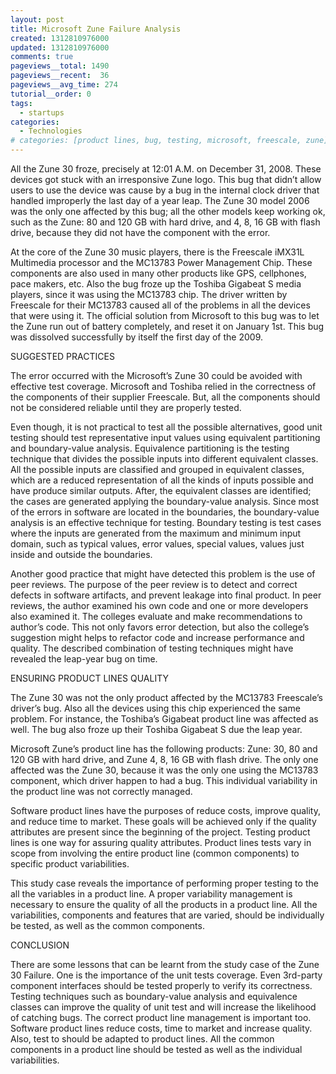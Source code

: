 ```yaml
---
layout: post
title: Microsoft Zune Failure Analysis
created: 1312810976000
updated: 1312810976000
comments: true
pageviews__total: 1490
pageviews__recent:  36
pageviews__avg_time: 274
tutorial__order: 0
tags:
  - startups
categories:
  - Technologies
# categories: [product lines, bug, testing, microsoft, freescale, zune]
---
```

All the Zune 30 froze, precisely at 12:01 A.M. on December 31, 2008. These devices got stuck with an irresponsive Zune logo. This bug that didn’t allow users to use the device was cause by a bug in the internal clock driver that handled improperly the last day of a year leap. The Zune 30 model 2006 was the only one affected by this bug; all the other models keep working ok, such as the Zune: 80 and 120 GB with hard drive, and 4, 8, 16 GB with flash drive, because they did not have the component with the error.

<!--More-->

At the core of the Zune 30 music players, there is the Freescale iMX31L Multimedia processor and the MC13783 Power Management Chip. These components are also used in many other products like GPS, cellphones, pace makers, etc. Also the bug froze up the Toshiba Gigabeat S media players, since it was using the MC13783 chip. The driver written by Freescale for their MC13783 caused all of the problems in all the devices that were using it. The official solution from Microsoft to this bug was to let the Zune run out of battery completely, and reset it on January 1st. This bug was dissolved successfully by itself the first day of the 2009.

SUGGESTED PRACTICES

The error occurred with the Microsoft’s Zune 30 could be avoided with effective test coverage. Microsoft and Toshiba relied in the correctness of the components of their supplier Freescale. But, all the components should not be considered reliable until they are properly tested.

Even though, it is not practical to test all the possible alternatives, good unit testing should test representative input values using equivalent partitioning and boundary-value analysis. Equivalence partitioning is the testing technique that divides the possible inputs into different equivalent classes. All the possible inputs are classified and grouped in equivalent classes, which are a reduced representation of all the kinds of inputs possible and have produce similar outputs. After, the equivalent classes are identified; the cases are generated applying the boundary-value analysis. Since most of the errors in software are located in the boundaries, the boundary-value analysis is an effective technique for testing. Boundary testing is test cases where the inputs are generated from the maximum and minimum input domain, such as typical values, error values, special values, values just inside and outside the boundaries.

Another good practice that might have detected this problem is the use of peer reviews. The purpose of the peer review is to detect and correct defects in software artifacts, and prevent leakage into final product. In peer reviews, the author examined his own code and one or more developers also examined it. The colleges evaluate and make recommendations to author’s code. This not only favors error detection, but also the college’s suggestion might helps to refactor code and increase performance and quality. The described combination of testing techniques might have revealed the leap-year bug on time.

ENSURING PRODUCT LINES QUALITY

The Zune 30 was not the only product affected by the MC13783 Freescale’s driver’s bug. Also all the devices using this chip experienced the same problem. For instance, the Toshiba’s Gigabeat product line was affected as well. The bug also froze up their Toshiba Gigabeat S due the leap year.

Microsoft Zune’s product line has the following products: Zune: 30, 80 and 120 GB with hard drive, and Zune 4, 8, 16 GB with flash drive.  The only one affected was the Zune 30, because it was the only one using the MC13783 component, which driver happen to had a bug. This individual variability in the product line was not correctly managed.

Software product lines have the purposes of reduce costs, improve quality, and reduce time to market. These goals will be achieved only if the quality attributes are present since the beginning of the project. Testing product lines is one way for assuring quality attributes. Product lines tests vary in scope from involving the entire product line (common components) to specific product variabilities.

This study case reveals the importance of performing proper testing to the all the variables in a product line. A proper variability management is necessary to ensure the quality of all the products in a product line. All the variabilities, components and features that are varied, should be individually be tested, as well as the common components.

CONCLUSION

There are some lessons that can be learnt from the study case of the Zune 30 Failure. One is the importance of the unit tests coverage. Even 3rd-party component interfaces should be tested properly to verify its correctness. Testing techniques such as boundary-value analysis and equivalence classes can improve the quality of unit test and will increase the likelihood of catching bugs. The correct product line management is important too. Software product lines reduce costs, time to market and increase quality. Also, test to should be adapted to product lines. All the common components in a product line should be tested as well as the individual variabilities.
